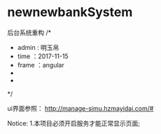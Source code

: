 # newnewbankSystem
 后台系统重构
/*
* 	admin : 明玉帛
*	time ：2017-11-15
*	frame ：angular
*
*
*/

ui界面参照： http://manage-simu.hzmayidai.com/#

Notice:
	1.本项目必须开启服务才能正常显示页面;
	

